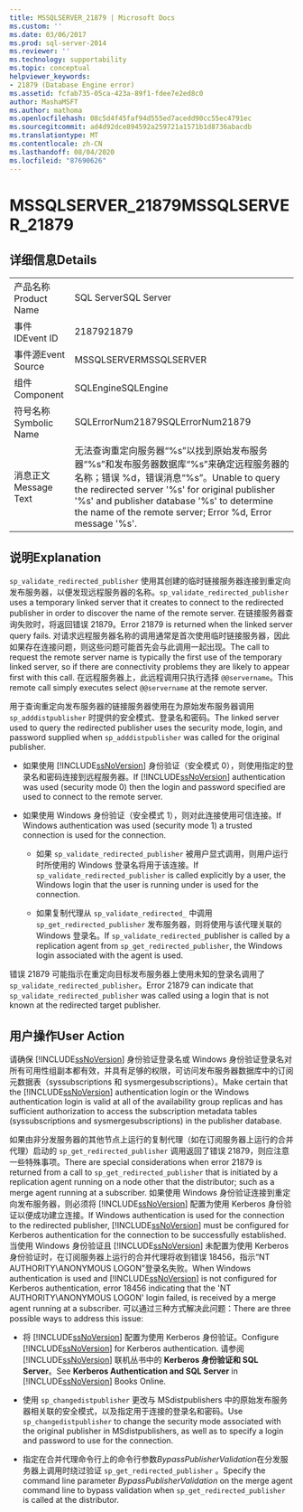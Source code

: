 ```yaml
---
title: MSSQLSERVER_21879 | Microsoft Docs
ms.custom: ''
ms.date: 03/06/2017
ms.prod: sql-server-2014
ms.reviewer: ''
ms.technology: supportability
ms.topic: conceptual
helpviewer_keywords:
- 21879 (Database Engine error)
ms.assetid: fcfab735-05ca-423a-89f1-fdee7e2ed8c0
author: MashaMSFT
ms.author: mathoma
ms.openlocfilehash: 08c5d4f45faf94d555ed7acedd90cc55ec4791ec
ms.sourcegitcommit: ad4d92dce894592a259721a1571b1d8736abacdb
ms.translationtype: MT
ms.contentlocale: zh-CN
ms.lasthandoff: 08/04/2020
ms.locfileid: "87690626"
---
```

# <a name="mssqlserver_21879"></a><span data-ttu-id="79bc7-102">MSSQLSERVER_21879</span><span class="sxs-lookup"><span data-stu-id="79bc7-102">MSSQLSERVER_21879</span></span>
    
## <a name="details"></a><span data-ttu-id="79bc7-103">详细信息</span><span class="sxs-lookup"><span data-stu-id="79bc7-103">Details</span></span>  
  
|||  
|-|-|  
|<span data-ttu-id="79bc7-104">产品名称</span><span class="sxs-lookup"><span data-stu-id="79bc7-104">Product Name</span></span>|<span data-ttu-id="79bc7-105">SQL Server</span><span class="sxs-lookup"><span data-stu-id="79bc7-105">SQL Server</span></span>|  
|<span data-ttu-id="79bc7-106">事件 ID</span><span class="sxs-lookup"><span data-stu-id="79bc7-106">Event ID</span></span>|<span data-ttu-id="79bc7-107">21879</span><span class="sxs-lookup"><span data-stu-id="79bc7-107">21879</span></span>|  
|<span data-ttu-id="79bc7-108">事件源</span><span class="sxs-lookup"><span data-stu-id="79bc7-108">Event Source</span></span>|<span data-ttu-id="79bc7-109">MSSQLSERVER</span><span class="sxs-lookup"><span data-stu-id="79bc7-109">MSSQLSERVER</span></span>|  
|<span data-ttu-id="79bc7-110">组件</span><span class="sxs-lookup"><span data-stu-id="79bc7-110">Component</span></span>|<span data-ttu-id="79bc7-111">SQLEngine</span><span class="sxs-lookup"><span data-stu-id="79bc7-111">SQLEngine</span></span>|  
|<span data-ttu-id="79bc7-112">符号名称</span><span class="sxs-lookup"><span data-stu-id="79bc7-112">Symbolic Name</span></span>|<span data-ttu-id="79bc7-113">SQLErrorNum21879</span><span class="sxs-lookup"><span data-stu-id="79bc7-113">SQLErrorNum21879</span></span>|  
|<span data-ttu-id="79bc7-114">消息正文</span><span class="sxs-lookup"><span data-stu-id="79bc7-114">Message Text</span></span>|<span data-ttu-id="79bc7-115">无法查询重定向服务器“%s”以找到原始发布服务器“%s”和发布服务器数据库“%s”来确定远程服务器的名称；错误 %d，错误消息“%s”。</span><span class="sxs-lookup"><span data-stu-id="79bc7-115">Unable to query the redirected server '%s' for original publisher '%s' and publisher database '%s' to determine the name of the remote server; Error %d, Error message '%s'.</span></span>|  
  
## <a name="explanation"></a><span data-ttu-id="79bc7-116">说明</span><span class="sxs-lookup"><span data-stu-id="79bc7-116">Explanation</span></span>  
 <span data-ttu-id="79bc7-117">`sp_validate_redirected_publisher` 使用其创建的临时链接服务器连接到重定向发布服务器，以便发现远程服务器的名称。</span><span class="sxs-lookup"><span data-stu-id="79bc7-117">`sp_validate_redirected_publisher` uses a temporary linked server that it creates to connect to the redirected publisher in order to discover the name of the remote server.</span></span> <span data-ttu-id="79bc7-118">在链接服务器查询失败时，将返回错误 21879。</span><span class="sxs-lookup"><span data-stu-id="79bc7-118">Error 21879 is returned when the linked server query fails.</span></span> <span data-ttu-id="79bc7-119">对请求远程服务器名称的调用通常是首次使用临时链接服务器，因此如果存在连接问题，则这些问题可能首先会与此调用一起出现。</span><span class="sxs-lookup"><span data-stu-id="79bc7-119">The call to request the remote server name is typically the first use of the temporary linked server, so if there are connectivity problems they are likely to appear first with this call.</span></span> <span data-ttu-id="79bc7-120">在远程服务器上，此远程调用只执行选择 `@@servername`。</span><span class="sxs-lookup"><span data-stu-id="79bc7-120">This remote call simply executes select `@@servername` at the remote server.</span></span>  
  
 <span data-ttu-id="79bc7-121">用于查询重定向发布服务器的链接服务器使用在为原始发布服务器调用 `sp_adddistpublisher` 时提供的安全模式、登录名和密码。</span><span class="sxs-lookup"><span data-stu-id="79bc7-121">The linked server used to query the redirected publisher uses the security mode, login, and password supplied when `sp_adddistpublisher` was called for the original publisher.</span></span>  
  
-   <span data-ttu-id="79bc7-122">如果使用 [!INCLUDE[ssNoVersion](../../includes/ssnoversion-md.md)] 身份验证（安全模式 0），则使用指定的登录名和密码连接到远程服务器。</span><span class="sxs-lookup"><span data-stu-id="79bc7-122">If [!INCLUDE[ssNoVersion](../../includes/ssnoversion-md.md)] authentication was used (security mode 0) then the login and password specified are used to connect to the remote server.</span></span>  
  
-   <span data-ttu-id="79bc7-123">如果使用 Windows 身份验证（安全模式 1），则对此连接使用可信连接。</span><span class="sxs-lookup"><span data-stu-id="79bc7-123">If Windows authentication was used (security mode 1) a trusted connection is used for the connection.</span></span>  
  
    -   <span data-ttu-id="79bc7-124">如果 `sp_validate_redirected_publisher` 被用户显式调用，则用户运行时所使用的 Windows 登录名将用于该连接。</span><span class="sxs-lookup"><span data-stu-id="79bc7-124">If `sp_validate_redirected_publisher` is called explicitly by a user, the Windows login that the user is running under is used for the connection.</span></span>  
  
    -   <span data-ttu-id="79bc7-125">如果复制代理从 `sp_validate_redirected_` 中调用 `sp_get_redirected_publisher` 发布服务器，则将使用与该代理关联的 Windows 登录名。</span><span class="sxs-lookup"><span data-stu-id="79bc7-125">If `sp_validate_redirected_`publisher is called by a replication agent from `sp_get_redirected_publisher`, the Windows login associated with the agent is used.</span></span>  
  
 <span data-ttu-id="79bc7-126">错误 21879 可能指示在重定向目标发布服务器上使用未知的登录名调用了 `sp_validate_redirected_publisher`。</span><span class="sxs-lookup"><span data-stu-id="79bc7-126">Error 21879 can indicate that `sp_validate_redirected_publisher` was called using a login that is not known at the redirected target publisher.</span></span>  
  
## <a name="user-action"></a><span data-ttu-id="79bc7-127">用户操作</span><span class="sxs-lookup"><span data-stu-id="79bc7-127">User Action</span></span>  
 <span data-ttu-id="79bc7-128">请确保 [!INCLUDE[ssNoVersion](../../includes/ssnoversion-md.md)] 身份验证登录名或 Windows 身份验证登录名对所有可用性组副本都有效，并具有足够的权限，可访问发布服务器数据库中的订阅元数据表（syssubscriptions 和 sysmergesubscriptions）。</span><span class="sxs-lookup"><span data-stu-id="79bc7-128">Make certain that the [!INCLUDE[ssNoVersion](../../includes/ssnoversion-md.md)] authentication login or the Windows authentication login is valid at all of the availability group replicas and has sufficient authorization to access the subscription metadata tables (syssubscriptions and sysmergesubscriptions) in the publisher database.</span></span>  
  
 <span data-ttu-id="79bc7-129">如果由非分发服务器的其他节点上运行的复制代理（如在订阅服务器上运行的合并代理）启动的 `sp_get_redirected_publisher` 调用返回了错误 21879，则应注意一些特殊事项。</span><span class="sxs-lookup"><span data-stu-id="79bc7-129">There are special considerations when error 21879 is returned from a call to `sp_get_redirected_publisher` that is initiated by a replication agent running on a node other that the distributor; such as a merge agent running at a subscriber.</span></span> <span data-ttu-id="79bc7-130">如果使用 Windows 身份验证连接到重定向发布服务器，则必须将 [!INCLUDE[ssNoVersion](../../includes/ssnoversion-md.md)] 配置为使用 Kerberos 身份验证以便成功建立连接。</span><span class="sxs-lookup"><span data-stu-id="79bc7-130">If Windows authentication is used for the connection to the redirected publisher, [!INCLUDE[ssNoVersion](../../includes/ssnoversion-md.md)] must be configured for Kerberos authentication for the connection to be successfully established.</span></span> <span data-ttu-id="79bc7-131">当使用 Windows 身份验证且 [!INCLUDE[ssNoVersion](../../includes/ssnoversion-md.md)] 未配置为使用 Kerberos 身份验证时，在订阅服务器上运行的合并代理将收到错误 18456，指示“NT AUTHORITY\ANONYMOUS LOGON”登录名失败。</span><span class="sxs-lookup"><span data-stu-id="79bc7-131">When Windows authentication is used and [!INCLUDE[ssNoVersion](../../includes/ssnoversion-md.md)] is not configured for Kerberos authentication, error 18456 indicating that the 'NT AUTHORITY\ANONYMOUS LOGON' login failed, is received by a merge agent running at a subscriber.</span></span> <span data-ttu-id="79bc7-132">可以通过三种方式解决此问题：</span><span class="sxs-lookup"><span data-stu-id="79bc7-132">There are three possible ways to address this issue:</span></span>  
  
-   <span data-ttu-id="79bc7-133">将 [!INCLUDE[ssNoVersion](../../includes/ssnoversion-md.md)] 配置为使用 Kerberos 身份验证。</span><span class="sxs-lookup"><span data-stu-id="79bc7-133">Configure [!INCLUDE[ssNoVersion](../../includes/ssnoversion-md.md)] for Kerberos authentication.</span></span> <span data-ttu-id="79bc7-134">请参阅 [!INCLUDE[ssNoVersion](../../includes/ssnoversion-md.md)] 联机丛书中的 **Kerberos 身份验证和 SQL Server**。</span><span class="sxs-lookup"><span data-stu-id="79bc7-134">See **Kerberos Authentication and SQL Server** in [!INCLUDE[ssNoVersion](../../includes/ssnoversion-md.md)] Books Online.</span></span>  
  
-   <span data-ttu-id="79bc7-135">使用 `sp_changedistpublisher` 更改与 MSdistpublishers 中的原始发布服务器相关联的安全模式，以及指定用于连接的登录名和密码。</span><span class="sxs-lookup"><span data-stu-id="79bc7-135">Use `sp_changedistpublisher` to change the security mode associated with the original publisher in MSdistpublishers, as well as to specify a login and password to use for the connection.</span></span>  
  
-   <span data-ttu-id="79bc7-136">指定在合并代理命令行上的命令行参数*BypassPublisherValidation*在分发服务器上调用时绕过验证 `sp_get_redirected_publisher` 。</span><span class="sxs-lookup"><span data-stu-id="79bc7-136">Specify the command line parameter *BypassPublisherValidation* on the merge agent command line to bypass validation when `sp_get_redirected_publisher` is called at the distributor.</span></span>  
  
  
